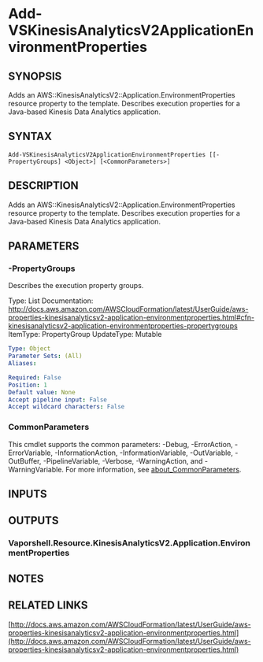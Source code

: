 # Add-VSKinesisAnalyticsV2ApplicationEnvironmentProperties

## SYNOPSIS
Adds an AWS::KinesisAnalyticsV2::Application.EnvironmentProperties resource property to the template.
Describes execution properties for a Java-based Kinesis Data Analytics application.

## SYNTAX

```
Add-VSKinesisAnalyticsV2ApplicationEnvironmentProperties [[-PropertyGroups] <Object>] [<CommonParameters>]
```

## DESCRIPTION
Adds an AWS::KinesisAnalyticsV2::Application.EnvironmentProperties resource property to the template.
Describes execution properties for a Java-based Kinesis Data Analytics application.

## PARAMETERS

### -PropertyGroups
Describes the execution property groups.

Type: List
Documentation: http://docs.aws.amazon.com/AWSCloudFormation/latest/UserGuide/aws-properties-kinesisanalyticsv2-application-environmentproperties.html#cfn-kinesisanalyticsv2-application-environmentproperties-propertygroups
ItemType: PropertyGroup
UpdateType: Mutable

```yaml
Type: Object
Parameter Sets: (All)
Aliases:

Required: False
Position: 1
Default value: None
Accept pipeline input: False
Accept wildcard characters: False
```

### CommonParameters
This cmdlet supports the common parameters: -Debug, -ErrorAction, -ErrorVariable, -InformationAction, -InformationVariable, -OutVariable, -OutBuffer, -PipelineVariable, -Verbose, -WarningAction, and -WarningVariable. For more information, see [about_CommonParameters](http://go.microsoft.com/fwlink/?LinkID=113216).

## INPUTS

## OUTPUTS

### Vaporshell.Resource.KinesisAnalyticsV2.Application.EnvironmentProperties
## NOTES

## RELATED LINKS

[http://docs.aws.amazon.com/AWSCloudFormation/latest/UserGuide/aws-properties-kinesisanalyticsv2-application-environmentproperties.html](http://docs.aws.amazon.com/AWSCloudFormation/latest/UserGuide/aws-properties-kinesisanalyticsv2-application-environmentproperties.html)

